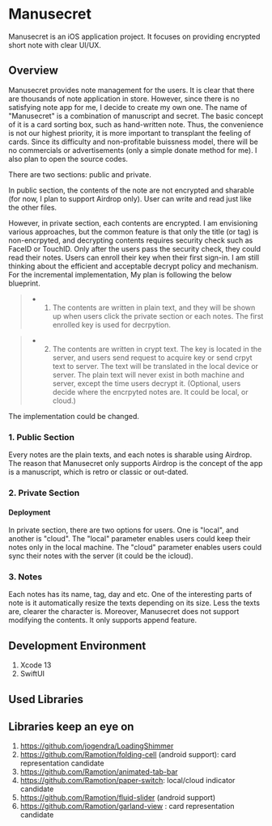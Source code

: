 # Manusecret

Manusecret is an iOS application project.
It focuses on providing encrypted short note with clear UI/UX.


## Overview

Manusecret provides note management for the users.
It is clear that there are thousands of note application in store.
However, since there is no satisfying note app for me, I decide to create my own one.
The name of "Manusecret" is a combination of manuscript and secret.
The basic concept of it is a card sorting box, such as hand-written note.
Thus, the convenience is not our highest priority, it is more important to transplant the feeling of cards.
Since its difficulty and non-profitable buissness model, there will be no commercials or advertisements (only a simple donate method for me).
I also plan to open the source codes.


There are two sections: public and private.

In public section, the contents of the note are not encrypted and sharable (for now, I plan to support Airdrop only).
User can write and read just like the other files.

However, in private section, each contents are encrypted.
I am envisioning various approaches, but the common feature is that only the title (or tag) is non-encrpyted, and decrypting contents requires security check such as FaceID or TouchID.
Only after the users pass the security check, they could read their notes.
Users can enroll their key when their first sign-in.
I am still thinking about the efficient and acceptable decrypt policy and mechanism.
For the incremental implementation, My plan is following the below blueprint.


  > * 1. The contents are written in plain text, and they will be shown up when users click the private section or each notes. 
  The first enrolled key is used for decrpytion.

  > * 2. The contents are written in crypt text. 
  The key is located in the server, and users send request to acquire key or send crpyt text to server.
  The text will be translated in the local device or server.
  The plain text will never exist in both machine and server, except the time users decrypt it.
  (Optional, users decide where the encrpyted notes are.
   It could be local, or cloud.)


The implementation could be changed.


### 1. Public Section

Every notes are the plain texts, and each notes is sharable using Airdrop.
The reason that Manusecret only supports Airdrop is the concept of the app is a manuscript, which is retro or classic or out-dated.


### 2. Private Section  

#### Deployment

In private section, there are two options for users.
One is "local", and another is "cloud".
The "local" parameter enables users could keep their notes only in the local machine.
The "cloud" parameter enables users could sync their notes with the server (it could be the icloud).


### 3. Notes

Each notes has its name, tag, day and etc.
One of the interesting parts of note is it automatically resize the texts depending on its size.
Less the texts are, clearer the character is.
Moreover, Manusecret does not support modifying the contents. 
It only supports append feature.


## Development Environment

  1. Xcode 13
  2. SwiftUI 


## Used Libraries


## Libraries keep an eye on
  1. https://github.com/jogendra/LoadingShimmer
  2. https://github.com/Ramotion/folding-cell (android support): card representation candidate
  3. https://github.com/Ramotion/animated-tab-bar 
  4. https://github.com/Ramotion/paper-switch: local/cloud indicator candidate
  5. https://github.com/Ramotion/fluid-slider (android support)
  6. https://github.com/Ramotion/garland-view : card representation candidate
